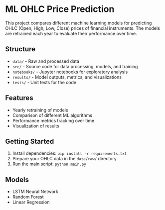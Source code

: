 # ML OHLC Price Prediction

This project compares different machine learning models for predicting OHLC (Open, High, Low, Close) prices of financial instruments. The models are retrained each year to evaluate their performance over time.

## Structure
- `data/` - Raw and processed data
- `src/` - Source code for data processing, models, and training
- `notebooks/` - Jupyter notebooks for exploratory analysis
- `results/` - Model outputs, metrics, and visualizations
- `tests/` - Unit tests for the code

## Features
- Yearly retraining of models
- Comparison of different ML algorithms
- Performance metrics tracking over time
- Visualization of results

## Getting Started
1. Install dependencies: `pip install -r requirements.txt`
2. Prepare your OHLC data in the `data/raw/` directory
3. Run the main script: `python main.py`

## Models
- LSTM Neural Network
- Random Forest
- Linear Regression
